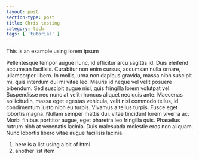 ```yaml
---
layout: post
section-type: post
title: Chris testing
category: tech
tags: [ 'tutorial' ]
---
```


This is an example using lorem ipsum

Pellentesque tempor augue nunc, id efficitur arcu sagittis id. Duis eleifend accumsan facilisis. Curabitur non enim cursus, accumsan nulla ornare, ullamcorper libero. In mollis, urna non dapibus gravida, massa nibh suscipit mi, quis interdum dui mi vitae leo. Mauris id neque vel velit posuere bibendum. Sed suscipit augue nisl, quis fringilla lorem volutpat vel. Suspendisse nec nunc at velit rhoncus aliquet nec quis ante. Maecenas sollicitudin, massa eget egestas vehicula, velit nisi commodo tellus, id condimentum justo nibh eu turpis. Vivamus a tellus turpis. Fusce eget lobortis magna. Nullam semper mattis dui, vitae tincidunt lorem viverra ac. Morbi finibus porttitor augue, eget pharetra leo fringilla quis. Phasellus rutrum nibh at venenatis lacinia. Duis malesuada molestie eros non aliquam. Nunc lobortis libero vitae augue facilisis lacinia.

<ol>
	<li>here is a list using a bit of html</li>
	<li>another list item</li>
</ol>
